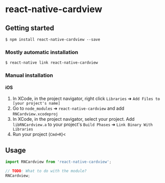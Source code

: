
# react-native-cardview

## Getting started

`$ npm install react-native-cardview --save`

### Mostly automatic installation

`$ react-native link react-native-cardview`

### Manual installation


#### iOS

1. In XCode, in the project navigator, right click `Libraries` ➜ `Add Files to [your project's name]`
2. Go to `node_modules` ➜ `react-native-cardview` and add `RNCardview.xcodeproj`
3. In XCode, in the project navigator, select your project. Add `libRNCardview.a` to your project's `Build Phases` ➜ `Link Binary With Libraries`
4. Run your project (`Cmd+R`)<


## Usage
```javascript
import RNCardview from 'react-native-cardview';

// TODO: What to do with the module?
RNCardview;
```
  
